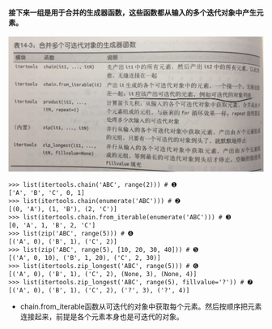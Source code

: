 

#### 接下来一组是用于合并的生成器函数，这些函数都从输入的多个迭代对象中产生元素。

![](14_可迭代对象、迭代器和生成器/合并多个可迭代对象的生成函数.jpg)

```
>>> list(itertools.chain('ABC', range(2))) # ➊
['A', 'B', 'C', 0, 1]
>>> list(itertools.chain(enumerate('ABC'))) # ➋
[(0, 'A'), (1, 'B'), (2, 'C')]
>>> list(itertools.chain.from_iterable(enumerate('ABC'))) # ➌
[0, 'A', 1, 'B', 2, 'C']
>>> list(zip('ABC', range(5))) # ➍
[('A', 0), ('B', 1), ('C', 2)]
>>> list(zip('ABC', range(5), [10, 20, 30, 40])) # ➎
[('A', 0, 10), ('B', 1, 20), ('C', 2, 30)]
>>> list(itertools.zip_longest('ABC', range(5))) # ➏
[('A', 0), ('B', 1), ('C', 2), (None, 3), (None, 4)]
>>> list(itertools.zip_longest('ABC', range(5), fillvalue='?')) # ➐
[('A', 0), ('B', 1), ('C', 2), ('?', 3), ('?', 4)]
```
* chain.from_iterable函数从可迭代的对象中获取每个元素。然后按顺序把元素连接起来，前提是各个元素本身也是可迭代的对象。


